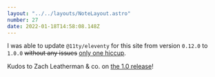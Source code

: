 ```yaml
---
layout: "../../layouts/NoteLayout.astro"
number: 27
date: 2022-01-18T14:58:08.148Z
---
```


I was able to update `@11ty/eleventy` for this site from version `0.12.0` to `1.0.0` ~~without any issues~~ [only one hiccup](/articles/upgrading-an-eleventy-site-to-1-0-0).

Kudos to Zach Leatherman & co. on [the 1.0 release](https://github.com/11ty/eleventy/releases/tag/v1.0.0)!
